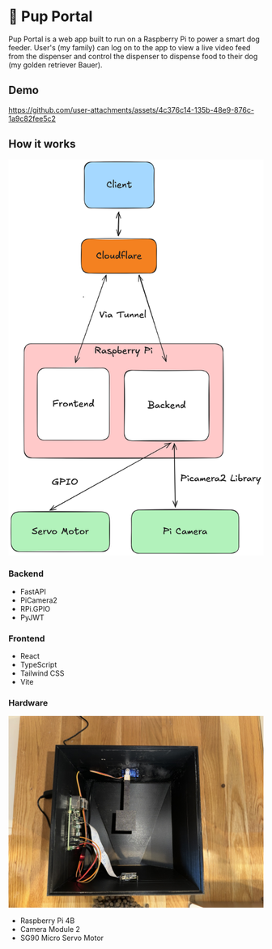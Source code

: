 # 🐾 Pup Portal

Pup Portal is a web app built to run on a Raspberry Pi to power a smart dog feeder. User's (my family) can log on to the app to view a live video feed from the dispenser and control the dispenser to dispense food to their dog (my golden retriever Bauer).

## Demo
https://github.com/user-attachments/assets/4c376c14-135b-48e9-876c-1a9c82fee5c2


## How it works

![System Architecture](docs/assets/system.png)

### Backend

* FastAPI
* PiCamera2
* RPi.GPIO
* PyJWT

### Frontend

* React
* TypeScript
* Tailwind CSS
* Vite

### Hardware

![Internal hardware setup](docs/assets/internals.jpg)

* Raspberry Pi 4B
* Camera Module 2
* SG90 Micro Servo Motor


